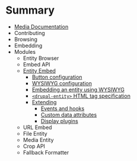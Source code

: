 # Summary

* [Media Documentation](README.md)
* Contributing
* Browsing
* Embedding
* Modules
  * Entity Browser
  * Embed API
  * [Entity Embed](entity_embed/README.md)
    * [Button configuration](entity_embed/button.md)
    * [WYSIWYG configuration](entity_embed/formats.md)
    * [Embedding an entity using WYSIWYG](entity_embed/wysiwyg.md)
    * [`<drupal-entity>` HTML tag specification](entity_embed/tag_specification.md)
    * [Extending](entity_embed/INTEGRATION.md)
      * [Events and hooks](entity_embed/events_hooks.md)
      * [Custom data attributes](entity_embed/data_attributes.md)
      * [Display plugins](entity_embed/display_plugins.md)
  * URL Embed
  * File Entity
  * Media Entity
  * Crop API
  * Fallback Formatter
